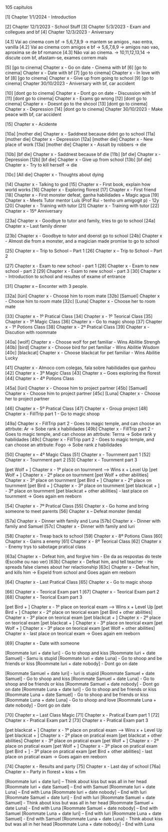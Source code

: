 105 capítulos

[1] Chapter 1/1/2024 - Introduction 

[2] Chapter 12/1/2023 - School Stuff
[3] Chapter 5/3/2023 - Exam and collegues and bf
[4] Chapter 12/3/2023 - Aniversary

[4.1] Vai ao cinema com bf -> 5,6,7,8,9 -> mantem se amigos , nao entra, vanilla
[4.2] Vai ao cinema com amigos e bf -> 5,6,7,8,9 -> amigos nao vao, aproxima se de bf romance
[4.3] Não vai ao cinema. -> 10,11,12,13,14 -> discute com bf, afastam-se, exames correm mals

[5] [go to cinema] Chapter x - Go on date - Cinema with bf 
[6] [go to cinema] Chapter x - Date with bf
[7] [go to cinema] Chapter x - In love with bf
[8] [go to cinema] Chapter x - Give up from going to school
[9] [go to cinema] Chapter 30/10/2023 - Aniversary with bf, car accident

[10] [dont go to cinema] Chapter x - Dont go on date - Discussion with bf
[11] [dont go to cinema] Chapter x - Exams go wrong
[12] [dont go to cinema] Chapter x - Doesnt go to the shcool
[13] [dont go to cinema] Chapter x - Depression
[14] [dont go to cinema] Chapter 30/10/2023 - Make peace with bf, car accident

[15] Chapter x - Acidente



[10a] [mother die] Chapter x - Saddnest because didnt go to school
[11a] [mother die] Chapter x - Depression
[12a] [mother die] Chapter x - New place of work 
[13a] [mother die] Chapter x - Assalt by robbers -> die

[10b] [bf die] Chapter x - Saddnest because bf die
[11b] [bf die] Chapter x - Depression
[12b] [bf die] Chapter x - Give up from school
[13b] [bf die] Chapter x - Try to kill herself -> die

[10c] [All die] Chapter x - Thoughts about dying


[14] Chapter x - Talking to god 
[15] Chapter x - First book, explain how world works
[16] Chapter x - Exploring florest
[17] Chapter x - First friend
[18] Chapter x - First monster defeat, ganha habilidades + Magic agua
[19] Chapter x - Meets Tutor mentor Luís (Prof Rui - tenho um amigogit p) - 12y
[20] Chapter x - Training with tutor
[21] Chapter x - Training with tutor
[22] Chapter x - 15º Anniversary 

[23a] Chapter x - Goodbye to tutor and family, tries to go to school
[24a] Chapter x – Last family dinner

[23b] Chapter x - Goodbye to tutor and doenst go to school
[24b] Chapter x - Almost die from a monster, and a magician made promise to go to school

[25] Chapter x – Trip to School – Part 1
[26] Chapter x – Trip to School – Part 2 

[27] Chapter x - Exam to new school - part 1
[28] Chapter x - Exam to new school - part 2
[29] Chapter x - Exam to new school - part 3
[30] Chapter x - Introduction to school and resultes of exame of entrance

[31] Chapter x – Enconter with 3 people.

[32a] [Iúri] Chapter x - Choose him to room mate
[32b] [Samuel] Chapter x - Choose him to room mate
[32c] [Luna] Chapter x - Choose her to room mate

[33] Chapter x - 1º Pratical Class
[34] Chapter x - 1º Teorical Class
[35] Chapter x - 1º Magic Class
[36] Chapter x - Go to magic shoop
[37] Chapter x - 1º Potions Class
[38] Chapter x - 2º Pratical Class
[39] Chapter x - Discution with roommate

[40a] [wolf] Chapter x - Choose wolf for pet familiar - Wins Abilitie Strengh
[40b] [bird] Chapter x - Choose bird for pet familiar - Wins Abilitie Wisdom
[40c] [blackcat] Chapter x - Choose blackcat for pet familiar - Wins Abilitie Lucky

[41] Chapter x - Almoco com colegas, fala sobre habilidades que ganhou 
[42] Chapter x - 3º Magic Class
[43] Chapter x – Goes exploring the florest
[44] Chapter x - 4º Potions Class

[45a] [Iúri] Chapter x - Choose him to project partner
[45b] [Samuel] Chapter x - Choose him to project partner
[45c] [Luna] Chapter x - Choose her to project partner

[46] Chapter x - 5º Pratical Class
[47] Chapter x - Group project 
[48] Chapter x - FillTrip part 1 - Go to magic shoop

[49a] Chapter x - FillTrip part 2 - Goes to magic temple, and can choose an attrbute: Ar -> Sobe rank x habilidades
[49b] Chapter x - FillTrip part 2 - Goes to magic temple, and can choose an attrbute: Terrra -> Sobe rank y habilidades
[49c] Chapter x - FillTrip part 2 - Goes to magic temple, and can choose an attrbute: Fogo -> Sobe rank z habilidades

[50] Chapter x – 4º Magic Class
[51] Chapter x - Tournment part 1
[52] Chapter x - Tournment part 2
[53] Chapter x - Tournment part 3

[pet Wolf + ] Chapter x - 1º place on tournment --> Wins x + Level Up
[pet Wolf + ] Chapter x - 2º place on tournment
[pet Wolf + other abilities]  Chapter x - 3º place on tournment
[pet Bird + ] Chapter x - 2º place on tournment
[pet Bird + ] Chapter x - 3º place on tournment
[pet blackcat + ] - 3º place on tournment
[pet blackcat + other abilities] - last place on tournment -> Goes again em reeborn 

[54] Chapter x - 7º Pratical Class
[55] Chapter x - Go home and bring someone to meet parents
[56] Chapter x – Defeat monster (lenda)

[57a] Chapter x - Dinner with family and Luna
[57b] Chapter x - Dinner with family and Samuel
[57c] Chapter x - Dinner with family and Iuri

[58] Chapter x - Treap back to school
[59] Chapter x - 8º Potions Class
[60] Chapter x - Gains a enemy 
[61] Chapter x - 8º Teorical Class
[62] Chapter x - Enemy trys to sabotage pratical class

[63a] Chapter x - Defeat him, and forgive him - Ele da as respostas do teste (Escolhe ou nao ver)
[63b] Chapter x - Defeat him, and tell teacher - He spreads false clames about her relactionship
[63c] Chapter x - Defeat him, and kills him -> Expeld from school and Goes again em reeborn

[64] Chapter x - Last Pratical Class
[65] Chapter x - Go to magic shoop

[66] Chapter x - Teorical Exam part 1
[67] Chapter x - Teorical Exam part 2
[68] Chapter x - Teorical Exam part 3

[pet Bird + ] Chapter x - 1º place on teorical exam --> Wins x + Level Up
[pet Bird + ] Chapter x - 2º place on teorical exam
[pet Bird + other abilities]  Chapter x - 3º place on teorical exam
[pet blackcat + ] Chapter x - 2º place on teorical exam
[pet blackcat + ] Chapter x - 3º place on teorical exam
[pet Wolf + ] Chapter x - 3º place on teorical exam
[pet Wolf + other abilities] Chapter x - last place on teorical exam -> Goes again em reeborn 

[69] Chapter x - Date with someone

[Roommate Iuri + date Iuri] - Go to shoop and kiss 
[Roommate Iuri + date Samuel] - Samu is stupid
[Roommate Iuri + date Luna] - Go to shoop and be friends or kiss
[Roommate Iuri + date nobody] - Dont go on date 

[Roommate Samuel + date Iuri] - Iuri is stupid
[Roommate Samuel + date Samuel] - Go to shoop and kiss
[Roommate Samuel + date Luna] - Go to shoop and be friends or kiss
[Roommate Samuel + date nobody] - Dont go on date 
[Roommate Luna + date Iuri] - Go to shoop and be friends or kiss
[Roommate Luna + date Samuel] - Go to shoop and be friends or kiss
[Roommate Luna + date Luna] - Go to shoop and love 
[Roommate Luna + date nobody] - Dont go on date  

[70] Chapter x – Last Class Magic
[71] Chapter x - Pratical Exam part 1
[72] Chapter x - Pratical Exam part 2
[73] Chapter x - Pratical Exam part 3

[pet blackcat + ] Chapter x - 1º place on pratical exam --> Wins x + Level Up
[pet blackcat + ] Chapter x - 2º place on pratical exam
[pet blackcat + other abilities]  Chapter x - 3º place on pratical exam
[pet Wolf + ] Chapter x - 2º place on pratical exam
[pet Wolf + ] Chapter x - 3º place on pratical exam
[pet Bird + ] - 3º place on pratical exam
[pet Bird + other abilities] - last place on pratical exam  -> Goes again em reeborn 

[74] Chapter x - Results and party 
[75] Chapter x - Last day of school
[76a] Chapter x – Party in florest + kiss + fim

[Roommate Iuri + date Iuri] – Think about kiss but was all in her head
[Roommate Iuri + date Samuel] – End with Samuel
[Roommate Iuri + date Luna] – End with Luna
[Roommate Iuri + date nobody] – End with Iuri
[Roommate Samuel + date Iuri] - End with Iuri
[Roommate Samuel + date Samuel] - Think about kiss but was all in her head
[Roommate Samuel + date Luna] - End with Luna
[Roommate Samuel + date nobody] – End with Samuel
[Roommate Luna + date Iuri] – End with Iuri
[Roommate Luna + date Samuel] - End with Samuel
[Roommate Luna + date Luna] - Think about kiss but was all in her head 
[Roommate Luna + date nobody] - End with Luna
